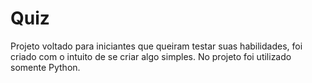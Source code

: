 
# Quiz

Projeto voltado para iniciantes que queiram testar suas habilidades, foi criado com o intuito de se criar algo simples. No projeto foi utilizado somente Python.

